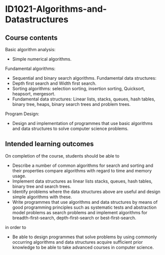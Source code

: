 # ID1021-Algorithms-and-Datastructures
## Course contents

Basic algorithm analysis:
* Simple numerical algorithms.<br>

Fundamental algorithms:
* Sequential and binary search algorithms.
Fundamental data structures:
* Depth first search and Width first search.
* Sorting algorithms: selection sorting, insertion sorting, Quicksort, heapsort, mergesort.
* Fundamental data structures: Linear lists, stacks, queues, hash tables, binary tree, heaps, binary search trees and problem trees.<br>

Program Design:
* Design and implementation of programmes that use basic algorithms and data structures to solve computer science problems.

## Intended learning outcomes
On completion of the course, students should be able to

* Describe a number of common algorithms for search and sorting and their properties
compare algorithms with regard to time and memory usage.
* Implement data structures as linear lists stacks, queues, hash tables, binary tree and search trees.
* Identify problems where the data structures above are useful and design simple algorithms with these.
* Write programmes that use algorithms and data structures by means of good programming principles such as systematic tests and abstraction
model problems as search problems and implement algorithms for breadth-first-search, depth-first-search or best-first-search.<br>

in order to

* Be able to design programmes that solve problems by using commonly occurring algorithms and data structures
acquire sufficient prior knowledge to be able to take advanced courses in computer science.
